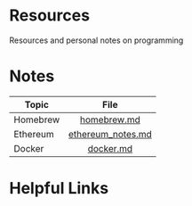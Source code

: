 # Resources
Resources and personal notes on programming

# Notes
| Topic         | File          |
| ------------- |:-------------:|
| Homebrew      | [homebrew.md](homebrew.md) |
| Ethereum      | [ethereum_notes.md](ethereum-notes.md) |
| Docker        | [docker.md](docker.md) |

# Helpful Links
